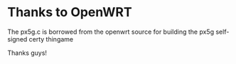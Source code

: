 # Thanks to OpenWRT

The px5g.c is borrowed from the openwrt source for building the px5g self-signed certy thingame

Thanks guys!
